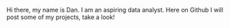 Hi there, my name is Dan. I am an aspiring data analyst. Here on Github I will post some of my projects, take a look!


<!---
danragozzine/danragozzine is a ✨ special ✨ repository because its `README.md` (this file) appears on your GitHub profile.
You can click the Preview link to take a look at your changes.
--->
